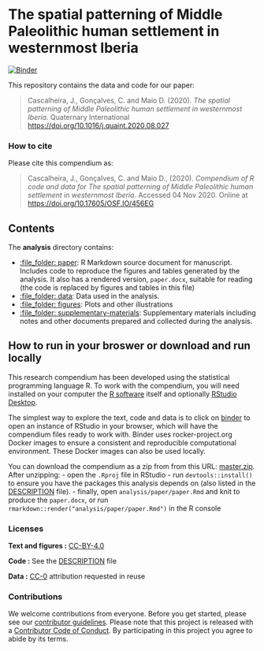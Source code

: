
<!-- README.md is generated from README.Rmd. Please edit that file -->

# The spatial patterning of Middle Paleolithic human settlement in westernmost Iberia

[![Binder](https://mybinder.org/badge_logo.svg)](https://mybinder.org/v2/gh///master?urlpath=rstudio)

This repository contains the data and code for our paper:

> Cascalheira, J., Gonçalves, C. and Maio D. (2020). *The spatial
> patterning of Middle Paleolithic human settlement in westernmost
> Iberia*. Quaternary International
> <https://doi.org/10.1016/j.quaint.2020.08.027>

### How to cite

Please cite this compendium as:

> Cascalheira, J., Gonçalves, C. and Maio D., (2020). *Compendium of R
> code and data for The spatial patterning of Middle Paleolithic human
> settlement in westernmost Iberia*. Accessed 04 Nov 2020. Online at
> <https://doi.org/10.17605/OSF.IO/456EG>

## Contents

The **analysis** directory contains:

  - [:file\_folder: paper](/analysis/paper): R Markdown source document
    for manuscript. Includes code to reproduce the figures and tables
    generated by the analysis. It also has a rendered version,
    `paper.docx`, suitable for reading (the code is replaced by figures
    and tables in this file)
  - [:file\_folder: data](/analysis/data): Data used in the analysis.
  - [:file\_folder: figures](/analysis/figures): Plots and other
    illustrations
  - [:file\_folder:
    supplementary-materials](/analysis/supplementary-materials):
    Supplementary materials including notes and other documents prepared
    and collected during the analysis.

## How to run in your broswer or download and run locally

This research compendium has been developed using the statistical
programming language R. To work with the compendium, you will need
installed on your computer the [R
software](https://cloud.r-project.org/) itself and optionally [RStudio
Desktop](https://rstudio.com/products/rstudio/download/).

The simplest way to explore the text, code and data is to click on
[binder](https://mybinder.org/v2/gh///master?urlpath=rstudio) to open an
instance of RStudio in your browser, which will have the compendium
files ready to work with. Binder uses rocker-project.org Docker images
to ensure a consistent and reproducible computational environment. These
Docker images can also be used locally.

You can download the compendium as a zip from from this URL:
[master.zip](/archive/master.zip). After unzipping: - open the `.Rproj`
file in RStudio - run `devtools::install()` to ensure you have the
packages this analysis depends on (also listed in the
[DESCRIPTION](/DESCRIPTION) file). - finally, open
`analysis/paper/paper.Rmd` and knit to produce the `paper.docx`, or run
`rmarkdown::render("analysis/paper/paper.Rmd")` in the R console

### Licenses

**Text and figures :**
[CC-BY-4.0](http://creativecommons.org/licenses/by/4.0/)

**Code :** See the [DESCRIPTION](DESCRIPTION) file

**Data :** [CC-0](http://creativecommons.org/publicdomain/zero/1.0/)
attribution requested in reuse

### Contributions

We welcome contributions from everyone. Before you get started, please
see our [contributor guidelines](CONTRIBUTING.md). Please note that this
project is released with a [Contributor Code of Conduct](CONDUCT.md). By
participating in this project you agree to abide by its terms.
